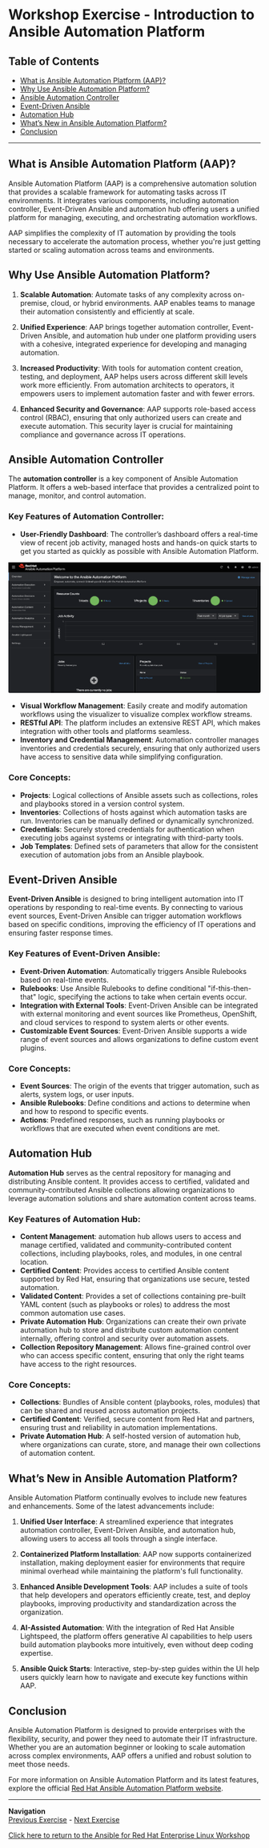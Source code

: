 # Workshop Exercise - Introduction to Ansible Automation Platform

## Table of Contents

* [What is Ansible Automation Platform (AAP)?](#what-is-ansible-automation-platform-aap)
* [Why Use Ansible Automation Platform?](#why-use-ansible-automation-platform)
* [Ansible Automation Controller](#ansible-automation-controller)
* [Event-Driven Ansible](#event-driven-ansible)
* [Automation Hub](#automation-hub)
* [What’s New in Ansible Automation Platform?](#whats-new-in-ansible-automation-platform)
* [Conclusion](#conclusion)

---

## What is Ansible Automation Platform (AAP)?

Ansible Automation Platform (AAP) is a comprehensive automation solution that provides a scalable framework for automating tasks across IT environments. It integrates various components, including automation controller, Event-Driven Ansible and automation hub offering users a unified platform for managing, executing, and orchestrating automation workflows.

AAP simplifies the complexity of IT automation by providing the tools necessary to accelerate the automation process, whether you're just getting started or scaling automation across teams and environments.

## Why Use Ansible Automation Platform?

1. **Scalable Automation**: Automate tasks of any complexity across on-premise, cloud, or hybrid environments. AAP enables teams to manage their automation consistently and efficiently at scale.
   
2. **Unified Experience**: AAP brings together automation controller, Event-Driven Ansible, and automation hub under one platform providing users with a cohesive, integrated experience for developing and managing automation.

3. **Increased Productivity**: With tools for automation content creation, testing, and deployment, AAP helps users across different skill levels work more efficiently. From automation architects to operators, it empowers users to implement automation faster and with fewer errors.

4. **Enhanced Security and Governance**: AAP supports role-based access control (RBAC), ensuring that only authorized users can create and execute automation. This security layer is crucial for maintaining compliance and governance across IT operations.

## Ansible Automation Controller

The **automation controller** is a key component of Ansible Automation Platform. It offers a web-based interface that provides a centralized point to manage, monitor, and control automation. 

### Key Features of Automation Controller:
- **User-Friendly Dashboard**: The controller’s dashboard offers a real-time view of recent job activity, managed hosts and hands-on quick starts to get you started as quickly as possible with Ansible Automation Platform.

![Ansible Automation Platform dashboard](images/aap25-dashboard.png)

- **Visual Workflow Management**: Easily create and modify automation workflows using the visualizer to visualize complex workflow streams.
- **RESTful API**: The platform includes an extensive REST API, which makes integration with other tools and platforms seamless.
- **Inventory and Credential Management**: Automation controller manages inventories and credentials securely, ensuring that only authorized users have access to sensitive data while simplifying configuration.

### Core Concepts:
- **Projects**: Logical collections of Ansible assets such as collections, roles and playbooks stored in a version control system.
- **Inventories**: Collections of hosts against which automation tasks are run. Inventories can be manually defined or dynamically synchronized.
- **Credentials**: Securely stored credentials for authentication when executing jobs against systems or integrating with third-party tools.
- **Job Templates**: Defined sets of parameters that allow for the consistent execution of automation jobs from an Ansible playbook.

## Event-Driven Ansible

**Event-Driven Ansible** is designed to bring intelligent automation into IT operations by responding to real-time events. By connecting to various event sources, Event-Driven Ansible can trigger automation workflows based on specific conditions, improving the efficiency of IT operations and ensuring faster response times.

### Key Features of Event-Driven Ansible:
- **Event-Driven Automation**: Automatically triggers Ansible Rulebooks based on real-time events.
- **Rulebooks**: Use Ansible Rulebooks to define conditional "if-this-then-that" logic, specifying the actions to take when certain events occur.
- **Integration with External Tools**: Event-Driven Ansible can be integrated with external monitoring and event sources like Prometheus, OpenShift, and cloud services to respond to system alerts or other events.
- **Customizable Event Sources**: Event-Driven Ansible supports a wide range of event sources and allows organizations to define custom event plugins.

### Core Concepts:
- **Event Sources**: The origin of the events that trigger automation, such as alerts, system logs, or user inputs.
- **Ansible Rulebooks**: Define conditions and actions to determine when and how to respond to specific events.
- **Actions**: Predefined responses, such as running playbooks or workflows that are executed when event conditions are met.

## Automation Hub

**Automation Hub** serves as the central repository for managing and
distributing Ansible content. It provides access to certified, validated and community-contributed Ansible collections allowing organizations to leverage automation solutions and share automation content across teams.

### Key Features of Automation Hub:
- **Content Management**: automation hub allows users to access and manage certified, validated and community-contributed content collections, including playbooks, roles, and modules, in one central location.
- **Certified Content**: Provides access to certified Ansible content supported by Red Hat, ensuring that organizations use secure, tested automation.
- **Validated Content**: Provides a set of collections containing pre-built YAML content (such as playbooks or roles) to address the most common automation use cases.
- **Private Automation Hub**: Organizations can create their own private automation hub to store and distribute custom automation content internally, offering control and security over automation assets.
- **Collection Repository Management**: Allows fine-grained control over who can access specific content, ensuring that only the right teams have access to the right resources.

### Core Concepts:
- **Collections**: Bundles of Ansible content (playbooks, roles, modules) that can be shared and reused across automation projects.
- **Certified Content**: Verified, secure content from Red Hat and partners, ensuring trust and reliability in automation implementations.
- **Private Automation Hub**: A self-hosted version of automation hub, where organizations can curate, store, and manage their own collections of automation content.

## What’s New in Ansible Automation Platform?

Ansible Automation Platform continually evolves to include new features and enhancements. Some of the latest advancements include:

1. **Unified User Interface**: A streamlined experience that integrates automation controller, Event-Driven Ansible, and automation hub, allowing users to access all tools through a single interface.
   
2. **Containerized Platform Installation**: AAP now supports containerized installation, making deployment easier for environments that require minimal overhead while maintaining the platform's full functionality.

3. **Enhanced Ansible Development Tools**: AAP includes a suite of tools that help developers and operators efficiently create, test, and deploy playbooks, improving productivity and standardization across the organization.

4. **AI-Assisted Automation**: With the integration of Red Hat Ansible Lightspeed, the platform offers generative AI capabilities to help users build automation playbooks more intuitively, even without deep coding expertise.

5. **Ansible Quick Starts**: Interactive, step-by-step guides within the UI help users quickly learn how to navigate and execute key functions within AAP.

## Conclusion

Ansible Automation Platform is designed to provide enterprises with the flexibility, security, and power they need to automate their IT infrastructure. Whether you are an automation beginner or looking to scale automation across complex environments, AAP offers a unified and robust solution to meet those needs.

For more information on Ansible Automation Platform and its latest features, explore the official [Red Hat Ansible Automation Platform website](https://www.redhat.com/ansible).

---
**Navigation**
<br>
[Previous Exercise](../1.7-role) - [Next Exercise](../2.2-cred)

[Click here to return to the Ansible for Red Hat Enterprise Linux Workshop](../README.md#section-2---ansible-tower-exercises)
